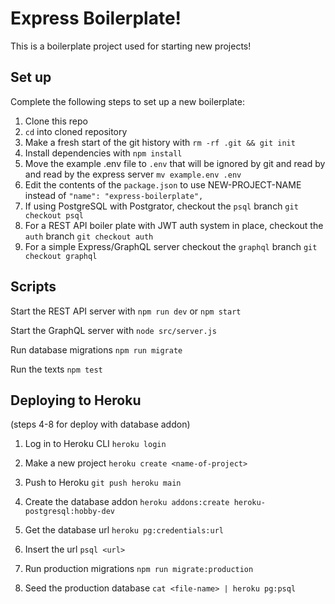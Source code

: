 # Express Boilerplate!

This is a boilerplate project used for starting new projects!

## Set up

Complete the following steps to set up a new boilerplate:

1. Clone this repo
2. `cd` into cloned repository
3. Make a fresh start of the git history with `rm -rf .git && git init`
4. Install dependencies with `npm install`
5. Move the example .env file to `.env` that will be ignored by git and read by and read by the express server `mv example.env .env`
6. Edit the contents of the `package.json` to use NEW-PROJECT-NAME instead of `"name": "express-boilerplate",`
7. If using PostgreSQL with Postgrator, checkout the `psql` branch `git checkout psql`
8. For a REST API boiler plate with JWT auth system in place, checkout the `auth` branch `git checkout auth`
9. For a simple Express/GraphQL server checkout the `graphql` branch `git checkout graphql`

## Scripts

Start the REST API server with `npm run dev` or `npm start`

Start the GraphQL server with `node src/server.js`

Run database migrations `npm run migrate`

Run the texts `npm test`

## Deploying to Heroku

(steps 4-8 for deploy with database addon)

1. Log in to Heroku CLI `heroku login`
2. Make a new project `heroku create <name-of-project>`
3. Push to Heroku `git push heroku main`

4. Create the database addon `heroku addons:create heroku-postgresql:hobby-dev`
5. Get the database url `heroku pg:credentials:url`
6. Insert the url `psql <url>`
7. Run production migrations `npm run migrate:production`
8. Seed the production database `cat <file-name> | heroku pg:psql`
